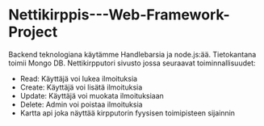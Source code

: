 # Nettikirppis---Web-Framework-Project

Backend teknologiana käytämme Handlebarsia ja node.js:ää. Tietokantana toimii Mongo DB. 
Nettikirpputori sivusto jossa seuraavat toiminnallisuudet:

- Read: Käyttäjä voi lukea ilmoituksia
- Create: Käyttäjä voi lisätä ilmoituksia
- Update: Käyttäjä voi muokata ilmoituksiaan
- Delete: Admin voi poistaa ilmoituksia
- Kartta api joka näyttää kirpputorin fyysisen toimipisteen sijainnin
